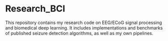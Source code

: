 # Research_BCI
This repository contains my research code on EEG/ECoG signal processing and biomedical deep learning. It includes implementations and benchmarks of published seizure detection algorithms, as well as my own pipelines.
